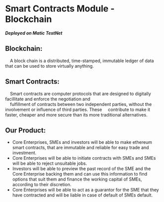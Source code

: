 # **Smart Contracts Module - Blockchain**

**_Deployed on Matic TestNet_**

## **Blockchain:**

&nbsp;&nbsp;&nbsp;&nbsp;A block chain is a distributed, time-stamped, immutable ledger of data that can be used to store virtually anything. <br/>

## **Smart Contracts:**

&nbsp;&nbsp;&nbsp;&nbsp;Smart contracts are computer protocols that are designed to digitally facillitate and enforce the negotiation and<br/>&nbsp;&nbsp;&nbsp; fulfillment of contracts between two independent parties, without the involvement or influence of third parties. These &nbsp;&nbsp;&nbsp;&nbsp;contribute to make it faster, cheaper and more secure than its more traditional alternatives.

## **Our Product:**
- Core Enterprises, SMEs and investors will be able to make ethereum smart contracts, that are immutable and reliable for easy trade and investment.
- Core Enterprises will be able to initiate contracts with SMEs and SMEs will be able to reject unsuitable jobs.
- Investors will be able to preview the past record of the SME and the Core Enterprise backing them and can use this information to find      options that suit them and finance the working capital of SMEs, according to their discretion.
- Core Enterprises will be able to act as a guarantor for the SME that they have contracted and will be liable in case of default of SMEs default.

